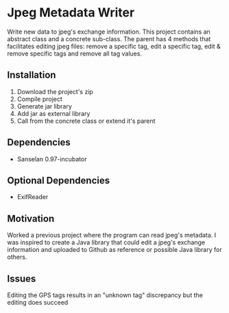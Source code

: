 # Jpeg Metadata Writer
Write new data to jpeg's exchange information. This project contains an abstract class and a concrete sub-class. The parent has 4 methods that facilitates editing jpeg files: remove a specific tag, edit a specific tag, edit & remove specific tags and remove all tag values.

<h2>Installation</h2>
<ol>
  <li>Download the project's zip</li>
  <li>Compile project</li>
  <li>Generate jar library</li>
  <li>Add jar as external library</li>
  <li>Call from the concrete class or extend it's parent</li>
</ol>

<h2>Dependencies</h2>
<ul>
  <li>Sanselan 0.97-incubator</li>
</ul>

<h2>Optional Dependencies</h2>
<ul>
  <li>ExifReader</li>
</ul>

<h2>Motivation</h2>
Worked a previous project where the program can read jpeg's metadata. I was inspired to create a Java library that could edit a jpeg's exchange information and uploaded to Github as reference or possible Java library for others.

<h2>Issues</h2>
Editing the GPS tags results in an "unknown tag" discrepancy but the editing does succeed
